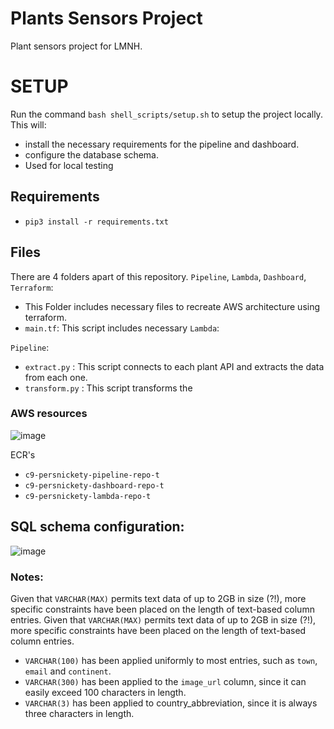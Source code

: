# Plants Sensors Project
Plant sensors project for LMNH.


# SETUP
Run the command `bash shell_scripts/setup.sh` to setup the project locally.
This will:
- install the necessary requirements for the pipeline and dashboard.
- configure the database schema.
- Used for local testing

## Requirements
- `pip3 install -r requirements.txt`

## Files

There are 4 folders apart of this repository. `Pipeline`, `Lambda`, `Dashboard`, `Terraform`:
- This Folder includes necessary files to recreate AWS architecture using terraform.
- `main.tf`: This script includes necessary
`Lambda`:


`Pipeline`:
- `extract.py` : This script connects to each plant API and extracts the data from each one.
- `transform.py` : This script transforms the


### AWS resources
![image](https://github.com/clv1/plant-sensors-project/assets/89152728/b421ddac-daee-4534-aa3d-169f9378daff)

ECR's
- `c9-persnickety-pipeline-repo-t`
- `c9-persnickety-dashboard-repo-t`
- `c9-persnickety-lambda-repo-t`

## SQL schema configuration:
![image](https://github.com/clv1/plant-sensors-project/assets/89152728/04c381bd-8713-40df-a94e-d5a16f6d338f)

### Notes:
Given that `VARCHAR(MAX)` permits text data of up to 2GB in size (?!), more specific constraints
have been placed on the length of text-based column entries.
Given that `VARCHAR(MAX)` permits text data of up to 2GB in size (?!), more specific constraints 
have been placed on the length of text-based column entries. 

- `VARCHAR(100)` has been applied uniformly to most entries, such as `town`, `email` and `continent`.
- `VARCHAR(300)` has been applied to the `image_url` column, since it can easily exceed 100 characters in length.
- `VARCHAR(3)` has been applied to country_abbreviation, since it is always three characters in length.

